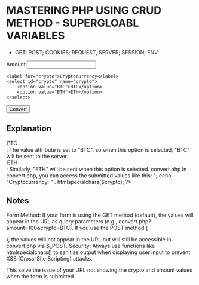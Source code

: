# MASTERING PHP USING CRUD METHOD - SUPERGLOABL VARIABLES

- GET; POST; COOKIES; REQUEST, SERVER; SESSION; ENV




<form action="convert.php">
    <label for="amount">Amount</label>
    <input id="amount" name="amount" type="text">
    
    <label for="crypto">Cryptocurrency</label>
    <select id="crypto" name="crypto">
        <option value="BTC">BTC</option>
        <option value="ETH">ETH</option>
    </select>
    
<button type="submit">Convert</button>
</form>


## Explanation

<option value="BTC">BTC</option>: The value attribute is set to "BTC", so when this option is selected, "BTC" will be sent to the server.
<option value="ETH">ETH</option>: Similarly, "ETH" will be sent when this option is selected.
convert.php
In convert.php, you can access the submitted values like this:


<?php
$amount = $_GET['amount']; // or $_POST['amount'] depending on form method
$crypto = $_GET['crypto']; // or $_POST['crypto'] depending on form method

echo "Amount: " . htmlspecialchars($amount) . "<br>";
echo "Cryptocurrency: " . htmlspecialchars($crypto);
?>


## Notes

Form Method: If your form is using the GET method (default), the values will appear in the URL as query parameters (e.g., convert.php?amount=100&crypto=BTC). If you use the POST method (<form action="convert.php" method="POST">), the values will not appear in the URL but will still be accessible in convert.php via $_POST.
Security: Always use functions like htmlspecialchars() to sanitize output when displaying user input to prevent XSS (Cross-Site Scripting) attacks.

This solve the issue of your URL not showing the crypto and amount values when the form is submitted.









